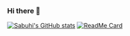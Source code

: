 ### Hi there 👋

<!--
**dopedotcode/dopedotcode** is a ✨ _special_ ✨ repository because its `README.md` (this file) appears on your GitHub profile.

Here are some ideas to get you started:

- 🔭 I’m currently working on ...
- 🌱 I’m currently learning ...
- 👯 I’m looking to collaborate on ...
- 🤔 I’m looking for help with ...
- 💬 Ask me about ...
- 📫 How to reach me: ...
- 😄 Pronouns: ...
- ⚡ Fun fact: ...
-->
[![Sabuhi's GitHub stats](https://github-readme-stats.vercel.app/api?username=dopedotcode&show_icons=true&theme=dark)](https://github.com/dopedotcode)
[![ReadMe Card](https://github-readme-stats.vercel.app/api/pin/?username=dopedotcode&repo=healcomp&theme=dark)](https://github.com/dopedotcode/healcomp)
